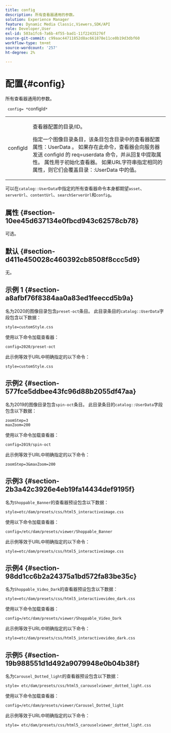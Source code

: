 ```yaml
---
title: config
description: 所有查看器通用的参数。
solution: Experience Manager
feature: Dynamic Media Classic,Viewers,SDK/API
role: Developer,User
exl-id: 503a1fc6-7a6b-4f55-bad1-11f22435276f
source-git-commit: c99aac44711852d8ac661878e11ce0b19d3dbf60
workflow-type: tm+mt
source-wordcount: '257'
ht-degree: 2%

---
```


# 配置{#config}

所有查看器通用的参数。

` config= *`configId`*`

<table id="table_9B98C97485DD4DEB8A6ECBCE8DF6B886"> 
 <tbody> 
  <tr> 
   <td colname="col1"> <p> <span class="codeph"> <span class="varname"> configId  </span> </span> </p> </td> 
   <td colname="col2"> <p>查看器配置的目录/ID。 </p> <p> 指定一个图像目录条目，该条目包含<span class="codeph">目录中的查看器配置属性：UserData </span>。 如果存在此命令，查看器会向服务器发送<span class="codeph"> configId </span>的<span class="codeph"> req=userdata </span>命令，并从回复中提取属性。 属性用于初始化查看器。 如果URL字符串指定相同的属性，则它们会覆盖<span class="codeph">目录：:UserData </span>中的值。 </p> </td> 
  </tr> 
 </tbody> 
</table>

可以在`catalog::UserData`中指定的所有查看器命令本身都期望`asset`、`serverUrl`、`contentUrl`、`searchServerUrl`和`config`。

## 属性 {#section-10ee45d637134e0fbcd943c62578cb78}

可选。

## 默认 {#section-d411e450028c460392cb8508f8ccc5d9}

无。

## 示例 1 {#section-a8afbf76f8384aa0a83ed1feeccd5b9a}

名为2020的图像目录包含`preset-oct`条目。 此目录条目的`catalog::UserData`字段包含以下数据：

```
style=customStyle.css
```

使用以下命令加载查看器：

```
config=2020/preset-oct
```

此示例等效于URL中明确指定的以下命令：

```
style=customStyle.css
```

## 示例2 {#section-577fce5ddbee43fc96d88b2055df47aa}

名为2019的图像目录包含`spin-oct`条目。 此目录条目的`catalog::UserData`字段包含以下数据：

```
zoomStep=3 
maxZoom=200
```

使用以下命令加载查看器：

```
config=2019/spin-oct
```

此示例等效于URL中明确指定的以下命令：

```
zoomStep=3&maxZoom=200
```

## 示例3 {#section-2b3a42c3926e4eb19fa14434def9195f}

名为`Shoppable_Banner`的查看器预设包含以下数据：

```
style=etc/dam/presets/css/html5_interactiveimage.css
```

使用以下命令加载查看器：

```
config=/etc/dam/presets/viewer/Shoppable_Banner
```

此示例等效于URL中明确指定的以下命令：

`style=etc/dam/presets/css/html5_interactiveimage.css`

## 示例4 {#section-98dd1cc6b2a24375a1bd572fa83be35c}

名为`Shoppable_Video_Dark`的查看器预设包含以下数据：

```
style=etc/dam/presets/css/html5_interactivevideo_dark.css
```

使用以下命令加载查看器：

```
config=/etc/dam/presets/viewer/Shoppable_Video_Dark
```

此示例等效于URL中明确指定的以下命令：

```
style=etc/dam/presets/css/html5_interactivevideo_dark.css
```

## 示例5 {#section-19b988551d1d492a9079948e0b04b38f}

名为`Carousel_Dotted_light`的查看器预设包含以下数据：

```
style= etc/dam/presets/css/html5_carouselviewer_dotted_light.css
```

使用以下命令加载查看器：

```
config=/etc/dam/presets/viewer/Carousel_Dotted_light
```

此示例等效于URL中明确指定的以下命令：

```
style= etc/dam/presets/css/html5_carouselviewer_dotted_light.css
```
